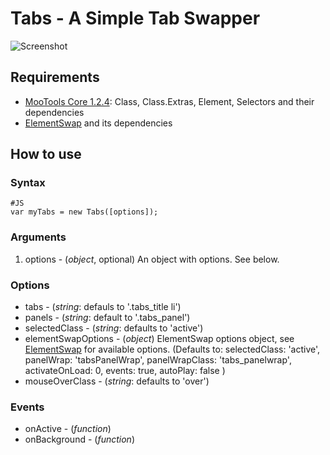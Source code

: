 Tabs - A Simple Tab Swapper
===========================

![Screenshot](http://github.com/vincentbluff/Tabs/raw/master/screenshot.png)

Requirements
------------

* [MooTools Core 1.2.4](http://mootools.net/core): Class, Class.Extras, Element, Selectors and their dependencies
* [ElementSwap][] and its dependencies

How to use
----------

### Syntax
	#JS
	var myTabs = new Tabs([options]);

### Arguments

1. options - (*object*, optional) An object with options. See below.

### Options

- tabs - (*string*: defauls to '.tabs_title li')
- panels - (*string*: default to '.tabs_panel')
- selectedClass - (*string*: defaults to 'active')
- elementSwapOptions - (*object*) ElementSwap options object, see [ElementSwap][] for available options. (Defaults to: 
	selectedClass: 'active',
	panelWrap: 'tabsPanelWrap',
	panelWrapClass: 'tabs_panelwrap',
	activateOnLoad: 0,
	events: true,
	autoPlay: false
	)
- mouseOverClass - (*string*: defaults to 'over')

### Events

- onActive - (*function*)
- onBackground - (*function*)


[$$]: http://www.mootools.net/docs/core/Element/Element#dollars
[ElementSwap]: http://www.mootools.net/forge/p/elementswap